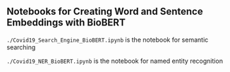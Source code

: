 ## Notebooks for Creating Word and Sentence Embeddings with BioBERT

`./Covid19_Search_Engine_BioBERT.ipynb` is the notebook for semantic searching

`./Covid19_NER_BioBERT.ipynb` is the notebook for named entity recognition
